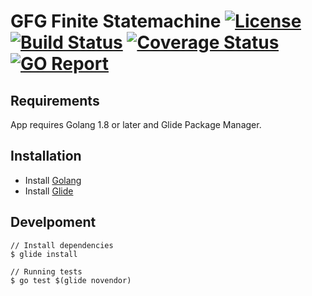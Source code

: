 # GFG Finite Statemachine [![License](http://img.shields.io/badge/license-mit-blue.svg)](#) [![Build Status](http://img.shields.io/travis/GFG/statemachine.svg)](https://travis-ci.org/GFG/statemachine) [![Coverage Status](http://img.shields.io/coveralls/GFG/statemachine.svg)](https://coveralls.io/r/GFG/statemachine) [![GO Report](https://goreportcard.com/badge/github.com/GFG/statemachine)](https://goreportcard.com/report/github.com/GFG/statemachine)

## Requirements
App requires Golang 1.8 or later and Glide Package Manager.

## Installation
- Install [Golang](https://golang.org/doc/install)
- Install [Glide](https://glide.sh)

## Develpoment
```
// Install dependencies
$ glide install

// Running tests
$ go test $(glide novendor)
```
